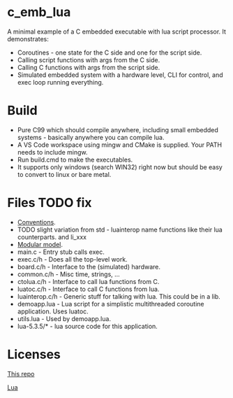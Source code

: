 # c_emb_lua
A minimal example of a C embedded executable with lua script processor.
It demonstrates:
- Coroutines - one state for the C side and one for the script side.
- Calling script functions with args from the C side.
- Calling C functions with args from the script side.
- Simulated embedded system with a hardware level, CLI for control, and exec loop running everything.

# Build
- Pure C99 which should compile anywhere, including small embedded systems - basically anywhere you can compile lua.
- A VS Code workspace using mingw and CMake is supplied. Your PATH needs to include mingw.
- Run build.cmd to make the executables.
- It supports only windows (search WIN32) right now but should be easy to convert to linux or bare metal.

# Files TODO fix
- [Conventions](https://github.com/cepthomas/c_bag_of_tricks/blob/master/CONVENTIONS.md).
- TODO slight variation from std - luainterop name functions like their lua counterparts. and li_xxx
- [Modular model](https://github.com/cepthomas/c_modular).
- main.c - Entry stub calls exec.
- exec.c/h - Does all the top-level work.
- board.c/h - Interface to the (simulated) hardware.
- common.c/h - Misc time, strings, ...
- ctolua.c/h - Interface to call lua functions from C.
- luatoc.c/h - Interface to call C functions from lua.
- luainterop.c/h - Generic stuff for talking with lua. This could be in a lib.
- demoapp.lua - Lua script for a simplistic multithreaded coroutine application. Uses luatoc.
- utils.lua - Used by demoapp.lua.
- lua-5.3.5/* - lua source code for this application.

# Licenses
[This repo](https://github.com/cepthomas/c-emb-lua/blob/master/LICENSE)

[Lua](https://github.com/cepthomas/c-emb-lua/blob/master/LUA-LICENSE)
